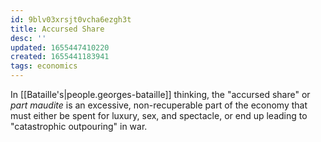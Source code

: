 ```yaml
---
id: 9blv03xrsjt0vcha6ezgh3t
title: Accursed Share
desc: ''
updated: 1655447410220
created: 1655441183941
tags: economics
---
```


In [[Bataille's|people.georges-bataille]] thinking, the "accursed share" or *part maudite* is an excessive, non-recuperable part of the economy that must either be spent for luxury, sex, and spectacle, or end up leading to "catastrophic outpouring" in war.
